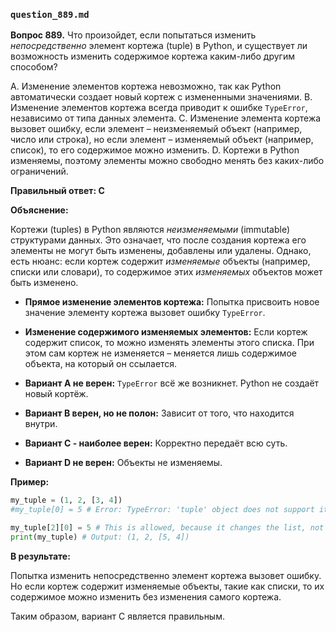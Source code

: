 ### `question_889.md`

**Вопрос 889.** Что произойдет, если попытаться изменить *непосредственно* элемент кортежа (tuple) в Python, и существует ли возможность изменить содержимое кортежа каким-либо другим способом?

A. Изменение элементов кортежа невозможно, так как Python автоматически создает новый кортеж с измененными значениями.
B. Изменение элементов кортежа всегда приводит к ошибке `TypeError`, независимо от типа данных элемента.
C. Изменение элемента кортежа вызовет ошибку, если элемент – неизменяемый объект (например, число или строка), но если элемент – изменяемый объект (например, список), то его содержимое можно изменить.
D. Кортежи в Python изменяемы, поэтому элементы можно свободно менять без каких-либо ограничений.

**Правильный ответ: C**

**Объяснение:**

Кортежи (tuples) в Python являются *неизменяемыми* (immutable) структурами данных. Это означает, что после создания кортежа его элементы не могут быть изменены, добавлены или удалены. Однако, есть нюанс: если кортеж содержит *изменяемые* объекты (например, списки или словари), то содержимое этих *изменяемых* объектов может быть изменено.

*   **Прямое изменение элементов кортежа:** Попытка присвоить новое значение элементу кортежа вызовет ошибку `TypeError`.

*   **Изменение содержимого изменяемых элементов:** Если кортеж содержит список, то можно изменять элементы этого списка. При этом сам кортеж не изменяется – меняется лишь содержимое объекта, на который он ссылается.

*   **Вариант A не верен:**  `TypeError` всё же возникнет. Python не создаёт новый кортёж.
*   **Вариант B верен, но не полон:** Зависит от того, что находится внутри.
*   **Вариант C - наиболее верен:** Корректно передаёт всю суть.
*   **Вариант D не верен:** Объекты не изменяемы.

**Пример:**

```python
my_tuple = (1, 2, [3, 4])
#my_tuple[0] = 5 # Error: TypeError: 'tuple' object does not support item assignment

my_tuple[2][0] = 5 # This is allowed, because it changes the list, not the tuple
print(my_tuple) # Output: (1, 2, [5, 4])
```

**В результате:**

Попытка изменить непосредственно элемент кортежа вызовет ошибку. Но если кортеж содержит изменяемые объекты, такие как списки, то их содержимое можно изменить без изменения самого кортежа.

Таким образом, вариант C является правильным.

